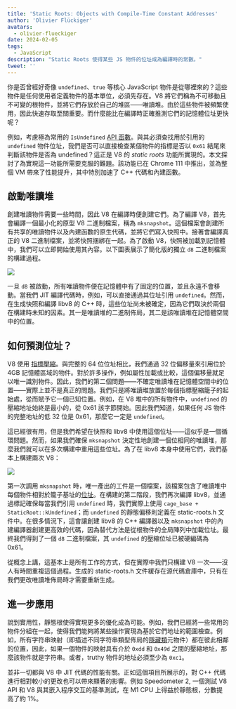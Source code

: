 ```yaml
---
title: 'Static Roots: Objects with Compile-Time Constant Addresses'
author: 'Olivier Flückiger'
avatars:
  - olivier-flueckiger
date: 2024-02-05
tags:
  - JavaScript
description: "Static Roots 使得某些 JS 物件的位址成為編譯時的常數。"
tweet: ''
---
```


你是否曾經好奇像 `undefined`、`true` 等核心 JavaScript 物件是從哪裡來的？這些物件是任何使用者定義物件的基本單位，必須先存在。V8 將它們稱為不可移動且不可變的根物件，並將它們存放於自己的堆區——唯讀堆。由於這些物件被頻繁使用，因此快速存取至關重要。而什麼能比在編譯時正確推測它們的記憶體位址更快呢？

<!--truncate-->
例如，考慮極為常用的 `IsUndefined` [API 函數](https://source.chromium.org/chromium/chromium/src/+/main:v8/include/v8-value.h?q=symbol:%5Cbv8::Value::IsUndefined%5Cb%20case:yes)。與其必須查找用於引用的 `undefined` 物件位址，我們是否可以直接檢查某個物件的指標是否以 `0x61` 結尾來判斷該物件是否為 undefined？這正是 V8 的 *static roots* 功能所實現的。本文探討了為實現這一功能所需要克服的難題。該功能已在 Chrome 111 中推出，並為整個 VM 帶來了性能提升，其中特別加速了 C++ 代碼和內建函數。

## 啟動唯讀堆

創建唯讀物件需要一些時間，因此 V8 在編譯時便創建它們。為了編譯 V8，首先會編譯一個最小化的原型 V8 二進制檔案，稱為 `mksnapshot`。這個檔案會創建所有共享的唯讀物件以及內建函數的原生代碼，並將它們寫入快照中。接著會編譯真正的 V8 二進制檔案，並將快照捆綁在一起。為了啟動 V8，快照被加載到記憶體中，我們可以立即開始使用其內容。以下圖表展示了簡化版的獨立 `d8` 二進制檔案的構建過程。

![](/_img/static-roots/static-roots1.svg)

一旦 `d8` 被啟動，所有唯讀物件便在記憶體中有了固定的位置，並且永遠不會移動。當我們 JIT 編譯代碼時，例如，可以直接通過其位址引用 `undefined`。然而，在生成快照和編譯 libv8 的 C++ 時，這些位址尚未被確定，因為它們取決於兩個在構建時未知的因素。其一是唯讀堆的二進制佈局，其二是該唯讀堆在記憶體空間中的位置。

## 如何預測位址？

V8 使用 [指標壓縮](https://v8.dev/blog/pointer-compression)。與完整的 64 位位址相比，我們通過 32 位偏移量來引用位於 4GB 記憶體區域的物件。對於許多操作，例如屬性加載或比較，這個偏移量就足以唯一識別物件。因此，我們的第二個問題——不確定唯讀堆在記憶體空間中的位置——實際上並不是真正的問題。我們只是將唯讀堆放置於每個指標壓縮籠子的起始處，從而賦予它一個已知位置。例如，在 V8 堆中的所有物件中，`undefined` 的壓縮地址始終是最小的，從 0x61 該字節開始。因此我們知道，如果任何 JS 物件的完整地址的低 32 位是 0x61，那麼它一定是 `undefined`。

這已經很有用，但是我們希望在快照和 libv8 中使用這個位址——這似乎是一個循環問題。然而，如果我們確保 `mksnapshot` 決定性地創建一個位相同的唯讀堆，那麼我們就可以在多次構建中重用這些位址。為了在 libv8 本身中使用它們，我們基本上構建兩次 V8：

![](/_img/static-roots/static-roots2.svg)

第一次調用 `mksnapshot` 時，唯一產出的工件是一個檔案，該檔案包含了唯讀堆中每個物件相對於籠子基址的[位址](https://source.chromium.org/chromium/chromium/src/+/main:v8/src/roots/static-roots.h)。在構建的第二階段，我們再次編譯 libv8，並通過標記確保每當我們引用 `undefined` 時，我們實際上使用 `cage_base + StaticRoot::kUndefined`；而 `undefined` 的靜態偏移則定義在 static-roots.h 文件中。在很多情況下，這會讓創建 libv8 的 C++ 編譯器以及 `mksnapshot` 中的內建編譯器創建更高效的代碼，因為替代方法是從根物件的全局陣列中加載位址。最終我們得到了一個 `d8` 二進制檔案，其 `undefined` 的壓縮位址已被硬編碼為 0x61。

從概念上講，這基本上是所有工作的方式，但在實際中我們只構建 V8 一次——沒人有時間重複這個過程。生成的 static-roots.h 文件緩存在源代碼倉庫中，只有在我們更改唯讀堆佈局時才需要重新生成。

## 進一步應用

說到實用性，靜態根使得實現更多的優化成為可能。例如，我們已經將一些常用的物件分組在一起，使得我們能夠將某些操作實現為基於它們地址的範圍檢查。例如，所有字符串映射（即描述不同字符串類型佈局的[隱藏類](https://v8.dev/docs/hidden-classes)元物件）都在彼此相鄰的位置，因此，如果一個物件的映射具有介於 `0xdd` 和 `0x49d` 之間的壓縮地址，那麼該物件就是字符串。或者，truthy 物件的地址必須至少為 `0xc1`。

並非一切都與 V8 中 JIT 代碼的性能有關。正如這個項目所展示的，對 C++ 代碼進行相對較小的更改也可以帶來顯著的影響。例如 Speedometer 2, 一個測試 V8 API 和 V8 與其嵌入程序交互的基準測試，在 M1 CPU 上得益於靜態根，分數提高了約 1%。
